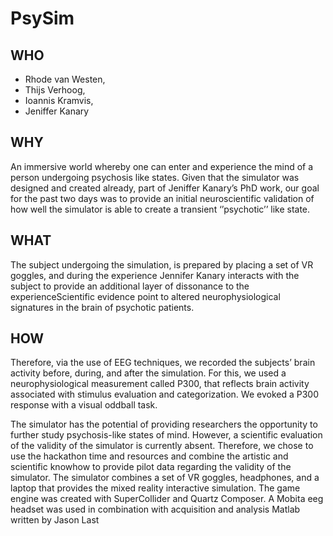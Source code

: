 # PsySim

## WHO
- Rhode van Westen, 
- Thijs Verhoog, 
- Ioannis Kramvis, 
- Jeniffer Kanary

## WHY
An immersive world whereby one can enter and experience the mind of a person undergoing psychosis like states. Given that the simulator was designed and created already, part of Jeniffer Kanary’s PhD work, our goal for the past two days was to provide an initial neuroscientific validation of how well the simulator is able to create a transient ‘’psychotic’’ like state.

## WHAT
The subject undergoing the simulation, is prepared by placing a set of VR goggles, and during the experience Jennifer Kanary interacts with the subject to provide an additional layer of dissonance to the experienceScientific evidence point to altered neurophysiological signatures in the brain of psychotic patients.

## HOW
Therefore, via the use of EEG techniques, we recorded the subjects’ brain activity before, during, and after the simulation. For this, we used a neurophysiological measurement called P300, that reflects brain activity associated with stimulus evaluation and categorization. We evoked a P300 response with a visual oddball task.

The simulator has the potential of providing researchers the opportunity to further study psychosis-like states of mind. However, a scientific evaluation of the validity of the simulator is currently absent. Therefore, we chose to use the hackathon time and resources and combine the artistic and scientific knowhow to provide pilot data regarding the validity of the simulator. The simulator combines a set of VR goggles, headphones, and a laptop that provides the mixed reality interactive simulation. The game engine was created with SuperCollider and Quartz Composer. A Mobita eeg headset was used in combination with acquisition and analysis Matlab written by Jason Last
